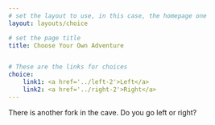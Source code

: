 ```yaml
---
# set the layout to use, in this case, the homepage one
layout: layouts/choice

# set the page title
title: Choose Your Own Adventure


# These are the links for choices
choice:
    link1: <a href='../left-2'>Left</a>
    link2: <a href='../right-2'>Right</a>
---
```



There is another fork in the cave. Do you go left or right?